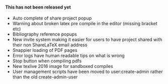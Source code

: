 #### This has not been released yet

- Auto complete of share project popup
- Warning about broken latex pre compile in the editor (missing bracket etc)
- Bibliography reference popups
- New invite system making it easier for users to have project shared with their non ShareLaTeX email address
- Snappier loading of PDF pages
- Error logs have human readable tips on what is wrong
- Stop button when compiling pdfs
- New texlive 2016 image for sandboxed compiles
- User management scripts have been moved to user:create-admin rather than the old create-admin-user
